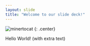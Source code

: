 ```yaml
---
layout: slide
title: "Welcome to our slide deck!"
---
```


![minertocat](https://octodex.github.com/images/minertocat.png)
{: .center}

Hello World! (with extra text)
